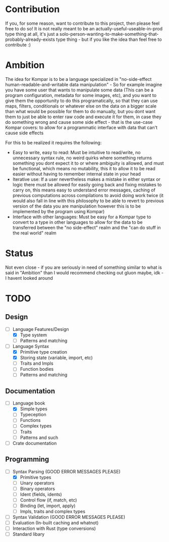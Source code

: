 # Contribution
If you, for some reason, want to contribute to this project, then please feel free to do so! It is not really meant to be an actually-useful-useable-in-prod type thing at all, it's just a solo-person-wanting-to-make-something-that-probably-already-exists type thing - but if you like the idea than feel free to contribute :)

# Ambition
The idea for Kompar is to be a language specialized in "no-side-effect human-readable-and-writable data manipulation" - So for example imagine you have some user that wants to manipulate some data (This can be a program configuration, metadata for some images, etc), and you want to give them the opportunity to do this programatically, so that they can use maps, filters, conditionals or whatever else on the data on a bigger scale than what would be possible for them to do manually, but you dont want them to just be able to enter raw code and execute it for them, in case they do something wrong and cause some side effect - that is the use-case Kompar covers: to allow for a programmatic interface with data that can't cause side effects 

For this to be realized it requires the following:
- Easy to write, easy to read: Must be intuitive to read/write, no unnecessary syntax rule, no weird quirks where something returns something you dont expect it to or where ambiguity is allowed, and must be functional, which means no mutability, this it to allow it to be read easier without having to remember internal state in your head
- Iterative use: If a user nevertheless makes a mistake in either syntax or logic there must be allowed for easily going back and fixing mistakes to carry on, this means easy to understand error messages, caching of previous computations across compilations to avoid doing work twice (it would also fall in line with this philosophy to be able to revert to previous version of the data you are manipulation however this is to be implemented by the program using Kompar)
- Interface with other languages: Must be easy for a Kompar type to convert to a type in other languages to allow for the data to be transferred between the "no side-effect" realm and the "can do stuff in the real world" realm

# Status
Not even close - if you are seriously in need of something similar to what is said in "Ambition" than I would recommend checking out gluon maybe, idk - I havent looked around

# TODO
## Design
- [ ] Language Features/Design
  - [x] Type system
  - [ ] Patterns and matching
- [ ] Language Syntax
  - [x] Primitive type creation
  - [x] Storing state (variable, import, etc)
  - [ ] Traits and Impls
  - [ ] Function bodies 
  - [ ] Patterns and matching
## Documentation
- [ ] Language book
  - [x] Simple types
  - [ ] Typeception
  - [ ] Functions
  - [ ] Complex types
  - [ ] Traits
  - [ ] Patterns and such
- [ ] Crate documentation
## Programming
- [ ] Syntax Parsing (GOOD ERROR MESSAGES PLEASE)
  - [x] Primitive types
  - [ ] Unary operators
  - [ ] Binary operators
  - [ ] Ident (fields, idents)
  - [ ] Control flow (if, match, etc)
  - [ ] Binding (let, import, apply)
  - [ ] Impls, traits and complex types
- [ ] Syntax Validation (GOOD ERROR MESSAGES PLEASE)
- [ ] Evaluation (In-built caching and whatnot)
- [ ] Interaction with Rust (type conversions)
- [ ] Standard libary
